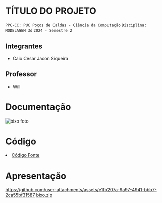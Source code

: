 # TÍTULO DO PROJETO

`PPC-CC: PUC Poços de Caldas - Ciência da Computação`
`Disciplina: MODELAGEM 3d`
`2024 - Semestre 2`

## Integrantes

- Caio Cesar Jacon Siqueira
  

## Professor

- Will

# Documentação

![bixo foto](https://github.com/user-attachments/assets/c87dad8c-03d0-45bb-b1b8-993617b07fde)


# Código

<li><a href="src/README.md"> Código Fonte</a></li>

# Apresentação

https://github.com/user-attachments/assets/e1fb207a-9a97-4941-bbb7-2ca55bf31587
[bixo.zip](https://github.com/user-attachments/files/18061871/bixo.zip)




